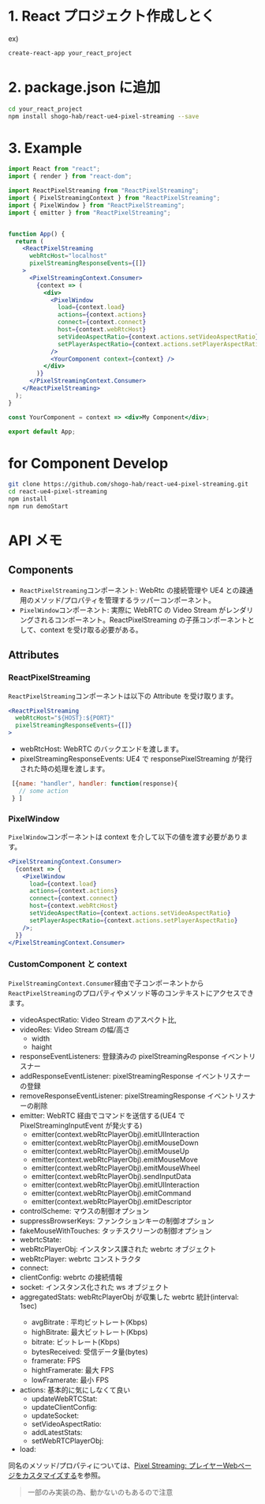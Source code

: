 # 1. React プロジェクト作成しとく

ex)

```bash
create-react-app your_react_project
```

# 2. package.json に追加

```bash
cd your_react_project
npm install shogo-hab/react-ue4-pixel-streaming --save
```

# 3. Example

```jsx App.js
import React from "react";
import { render } from "react-dom";

import ReactPixelStreaming from "ReactPixelStreaming";
import { PixelStreamingContext } from "ReactPixelStreaming";
import { PixelWindow } from "ReactPixelStreaming";
import { emitter } from "ReactPixelStreaming";


function App() {
  return (
    <ReactPixelStreaming
      webRtcHost="localhost"
      pixelStreamingResponseEvents={[]}
    >
      <PixelStreamingContext.Consumer>
        {context => (
          <div>
            <PixelWindow
              load={context.load}
              actions={context.actions}
              connect={context.connect}
              host={context.webRtcHost}
              setVideoAspectRatio={context.actions.setVideoAspectRatio}
              setPlayerAspectRatio={context.actions.setPlayerAspectRatio}
            />
            <YourComponent context={context} />
          </div>
        )}
      </PixelStreamingContext.Consumer>
    </ReactPixelStreaming>
  );
}

const YourComponent = context => <div>My Component</div>;

export default App;
```

# for Component Develop

```bash
git clone https://github.com/shogo-hab/react-ue4-pixel-streaming.git
cd react-ue4-pixel-streaming
npm install
npm run demoStart
```

# API メモ

## Components

- `ReactPixelStreaming`コンポーネント: WebRtc の接続管理や UE4 との疎通用のメソッド/プロパティを管理するラッパーコンポーネント。
- `PixelWindow`コンポーネント: 実際に WebRTC の Video Stream がレンダリングされるコンポーネント。ReactPixelStreaming の子孫コンポーネントとして、context を受け取る必要がある。

## Attributes

### ReactPixelStreaming

`ReactPixelStreaming`コンポーネントは以下の Attribute を受け取ります。

```jsx
<ReactPixelStreaming
  webRtcHost="${HOST}:${PORT}"
  pixelStreamingResponseEvents={[]}
>
```

- webRtcHost<Strings>: WebRTC のバックエンドを渡します。
- pixelStreamingResponseEvents<Array>: UE4 で responsePixelStreaming が発行された時の処理を渡します。

```jsx
 [{name: "handler", handler: function(response){
   // some action
 } ]
```

### PixelWindow

`PixelWindow`コンポーネントは context を介して以下の値を渡す必要があります。

```jsx
<PixelStreamingContext.Consumer>
  {context => {
    <PixelWindow
      load={context.load}
      actions={context.actions}
      connect={context.connect}
      host={context.webRtcHost}
      setVideoAspectRatio={context.actions.setVideoAspectRatio}
      setPlayerAspectRatio={context.actions.setPlayerAspectRatio}
    />;
  }}
</PixelStreamingContext.Consumer>
```

### CustomComponent と context

`PixelStreamingContext.Consumer`経由で子コンポーネントから`ReactPixelStreaming`のプロパティやメソッド等のコンテキストにアクセスできます。

- videoAspectRatio: Video Stream のアスペクト比,
- videoRes: Video Stream の幅/高さ
  - width
  - haight
- responseEventListeners: 登録済みの pixelStreamingResponse イベントリスナー
- addResponseEventListener: pixelStreamingResponse イベントリスナーの登録
- removeResponseEventListener: pixelStreamingResponse イベントリスナーの削除
- emitter: WebRTC 経由でコマンドを送信する(UE4 で PixelStreamingInputEvent が発火する)
  - emitter(context.webRtcPlayerObj).emitUIInteraction
  - emitter(context.webRtcPlayerObj).emitMouseDown
  - emitter(context.webRtcPlayerObj).emitMouseUp
  - emitter(context.webRtcPlayerObj).emitMouseMove
  - emitter(context.webRtcPlayerObj).emitMouseWheel
  - emitter(context.webRtcPlayerObj).sendInputData
  - emitter(context.webRtcPlayerObj).emitUIInteraction
  - emitter(context.webRtcPlayerObj).emitCommand
  - emitter(context.webRtcPlayerObj).emitDescriptor
- controlScheme: マウスの制御オプション
- suppressBrowserKeys: ファンクションキーの制御オプション
- fakeMouseWithTouches: タッチスクリーンの制御オプション
- webrtcState:
- webRtcPlayerObj: インスタンス課された webrtc オブジェクト
- webRtcPlayer: webrtc コンストラクタ
- connect:
- clientConfig: webrtc の接続情報
- socket: インスタンス化された ws オブジェクト
- aggregatedStats<Array>: webRtcPlayerObj が収集した webrtc 統計(interval: 1sec)
  - avgBitrate : 平均ビットレート(Kbps)
  - highBitrate: 最大ビットレート(Kbps)
  - bitrate: ビットレート(Kbps)
  - bytesReceived: 受信データ量(bytes)
  - framerate: FPS
  - hightFramerate: 最大 FPS
  - lowFramerate: 最小 FPS
- actions: 基本的に気にしなくて良い
  - updateWebRTCStat:
  - updateClientConfig:
  - updateSocket:
  - setVideoAspectRatio:
  - addLatestStats:
  - setWebRTCPlayerObj:
- load:

同名のメソッド/プロパティについては、[Pixel Streaming: プレイヤーWebページをカスタマイズする](https://docs.unrealengine.com/ja/Platforms/PixelStreaming/CustomPlayer/index.html)を参照。
> 一部のみ実装の為、動かないのもあるので注意
